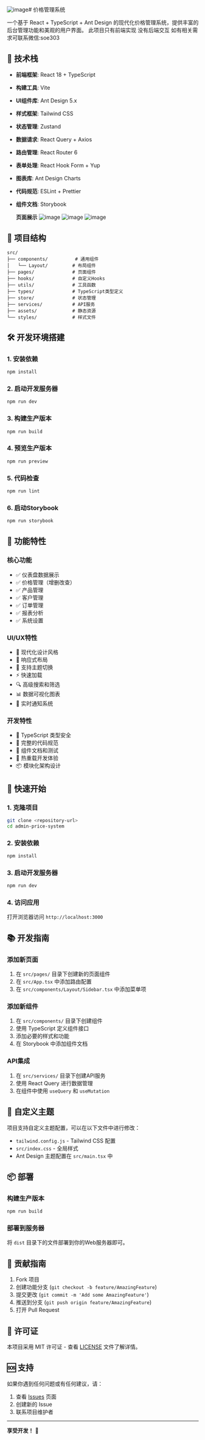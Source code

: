 ![image](https://github.com/user-attachments/assets/76fe6d0e-ea51-4dea-b06b-5e29291d93eb)# 价格管理系统

一个基于 React + TypeScript + Ant Design 的现代化价格管理系统，提供丰富的后台管理功能和美观的用户界面。
此项目只有前端实现 没有后端交互 如有相关需求可联系微信:soe303

## 🚀 技术栈

- **前端框架**: React 18 + TypeScript
- **构建工具**: Vite
- **UI组件库**: Ant Design 5.x
- **样式框架**: Tailwind CSS
- **状态管理**: Zustand
- **数据请求**: React Query + Axios
- **路由管理**: React Router 6
- **表单处理**: React Hook Form + Yup
- **图表库**: Ant Design Charts
- **代码规范**: ESLint + Prettier
- **组件文档**: Storybook

  **页面展示**
  ![image](https://github.com/user-attachments/assets/c1bd8c2f-5835-4046-9685-04a9d42305f4)
![image](https://github.com/user-attachments/assets/e4c2cb83-6880-4660-a76e-06ee9a8f1ee8)
![image](https://github.com/user-attachments/assets/cae09fc6-9922-4e59-91d6-c091f8acd309)


## 📁 项目结构

```
src/
├── components/          # 通用组件
│   └── Layout/         # 布局组件
├── pages/              # 页面组件
├── hooks/              # 自定义Hooks
├── utils/              # 工具函数
├── types/              # TypeScript类型定义
├── store/              # 状态管理
├── services/           # API服务
├── assets/             # 静态资源
└── styles/             # 样式文件
```

## 🛠️ 开发环境搭建

### 1. 安装依赖

```bash
npm install
```

### 2. 启动开发服务器

```bash
npm run dev
```

### 3. 构建生产版本

```bash
npm run build
```

### 4. 预览生产版本

```bash
npm run preview
```

### 5. 代码检查

```bash
npm run lint
```

### 6. 启动Storybook

```bash
npm run storybook
```

## 🎨 功能特性

### 核心功能
- ✅ 仪表盘数据展示
- ✅ 价格管理（增删改查）
- ✅ 产品管理
- ✅ 客户管理
- ✅ 订单管理
- ✅ 报表分析
- ✅ 系统设置

### UI/UX特性
- 🎨 现代化设计风格
- 📱 响应式布局
- 🌙 支持主题切换
- ⚡ 快速加载
- 🔍 高级搜索和筛选
- 📊 数据可视化图表
- 🔔 实时通知系统

### 开发特性
- 🔧 TypeScript 类型安全
- 📝 完整的代码规范
- 🧪 组件文档和测试
- 🚀 热重载开发体验
- 📦 模块化架构设计

## 🎯 快速开始

### 1. 克隆项目

```bash
git clone <repository-url>
cd admin-price-system
```

### 2. 安装依赖

```bash
npm install
```

### 3. 启动开发服务器

```bash
npm run dev
```

### 4. 访问应用

打开浏览器访问 `http://localhost:3000`

## 📚 开发指南

### 添加新页面

1. 在 `src/pages/` 目录下创建新的页面组件
2. 在 `src/App.tsx` 中添加路由配置
3. 在 `src/components/Layout/Sidebar.tsx` 中添加菜单项

### 添加新组件

1. 在 `src/components/` 目录下创建组件
2. 使用 TypeScript 定义组件接口
3. 添加必要的样式和功能
4. 在 Storybook 中添加组件文档

### API集成

1. 在 `src/services/` 目录下创建API服务
2. 使用 React Query 进行数据管理
3. 在组件中使用 `useQuery` 和 `useMutation`

## 🎨 自定义主题

项目支持自定义主题配置，可以在以下文件中进行修改：

- `tailwind.config.js` - Tailwind CSS 配置
- `src/index.css` - 全局样式
- Ant Design 主题配置在 `src/main.tsx` 中

## 📦 部署

### 构建生产版本

```bash
npm run build
```

### 部署到服务器

将 `dist` 目录下的文件部署到你的Web服务器即可。

## 🤝 贡献指南

1. Fork 项目
2. 创建功能分支 (`git checkout -b feature/AmazingFeature`)
3. 提交更改 (`git commit -m 'Add some AmazingFeature'`)
4. 推送到分支 (`git push origin feature/AmazingFeature`)
5. 打开 Pull Request

## 📄 许可证

本项目采用 MIT 许可证 - 查看 [LICENSE](LICENSE) 文件了解详情。

## 🆘 支持

如果你遇到任何问题或有任何建议，请：

1. 查看 [Issues](../../issues) 页面
2. 创建新的 Issue
3. 联系项目维护者

---

**享受开发！** 🎉 
